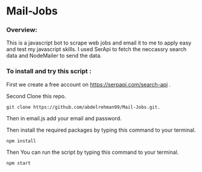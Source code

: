 # Mail-Jobs

### Overview:

This is a javascript bot to scrape web jobs and email it to me to apply easy and test my javascript skills. I used SerApi to fetch the neccassry search data and NodeMailer to send the data.

### To install and try this script :
First we create a free account on https://serpapi.com/search-api .

Second Clone this repo.
```
git clone https://github.com/abdelrehman99/Mail-Jobs.git.
``` 
Then in email.js add your email and password.

Then install the required packages by typing this command to your terminal.
```
npm install
```
Then You can run the script by typing this command to your terminal.
```
npm start
```
